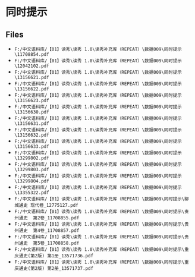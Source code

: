 # 同时提示

## Files

- `F:/中文语料库/【01】读秀\读秀 1.0\读秀补充库（REPEAT）\数据009\同时提示\11708854.pdf`
- `F:/中文语料库/【01】读秀\读秀 1.0\读秀补充库（REPEAT）\数据009\同时提示\12042102.pdf`
- `F:/中文语料库/【01】读秀\读秀 1.0\读秀补充库（REPEAT）\数据009\同时提示\13156621.pdf`
- `F:/中文语料库/【01】读秀\读秀 1.0\读秀补充库（REPEAT）\数据009\同时提示\13156622.pdf`
- `F:/中文语料库/【01】读秀\读秀 1.0\读秀补充库（REPEAT）\数据009\同时提示\13156623.pdf`
- `F:/中文语料库/【01】读秀\读秀 1.0\读秀补充库（REPEAT）\数据009\同时提示\13156630.pdf`
- `F:/中文语料库/【01】读秀\读秀 1.0\读秀补充库（REPEAT）\数据009\同时提示\13156631.pdf`
- `F:/中文语料库/【01】读秀\读秀 1.0\读秀补充库（REPEAT）\数据009\同时提示\13156632.pdf`
- `F:/中文语料库/【01】读秀\读秀 1.0\读秀补充库（REPEAT）\数据009\同时提示\13156633.pdf`
- `F:/中文语料库/【01】读秀\读秀 1.0\读秀补充库（REPEAT）\数据009\同时提示\13299802.pdf`
- `F:/中文语料库/【01】读秀\读秀 1.0\读秀补充库（REPEAT）\数据009\同时提示\13299803.pdf`
- `F:/中文语料库/【01】读秀\读秀 1.0\读秀补充库（REPEAT）\数据009\同时提示\13299804.pdf`
- `F:/中文语料库/【01】读秀\读秀 1.0\读秀补充库（REPEAT）\数据009\同时提示\13355322.pdf`
- `F:/中文语料库/【01】读秀\读秀 1.0\读秀补充库（REPEAT）\数据009\同时提示\聊城通史 现代卷_12775127.pdf`
- `F:/中文语料库/【01】读秀\读秀 1.0\读秀补充库（REPEAT）\数据009\同时提示\贵州通史  第2卷_11708855.pdf`
- `F:/中文语料库/【01】读秀\读秀 1.0\读秀补充库（REPEAT）\数据009\同时提示\贵州通史  第4卷_11708857.pdf`
- `F:/中文语料库/【01】读秀\读秀 1.0\读秀补充库（REPEAT）\数据009\同时提示\贵州通史  第5卷_11708858.pdf`
- `F:/中文语料库/【01】读秀\读秀 1.0\读秀补充库（REPEAT）\数据009\同时提示\重庆通史(第2版) 第1册_13571736.pdf`
- `F:/中文语料库/【01】读秀\读秀 1.0\读秀补充库（REPEAT）\数据009\同时提示\重庆通史(第2版) 第2册_13571737.pdf`
